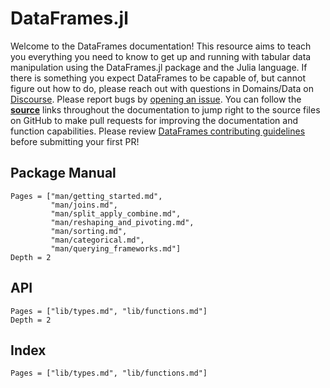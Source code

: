 # DataFrames.jl

Welcome to the DataFrames documentation! This resource aims to teach you everything you need
to know to get up and running with tabular data manipulation using the DataFrames.jl package
and the Julia language. If there is something you expect DataFrames to be capable of, but
cannot figure out how to do, please reach out with questions in Domains/Data on
[Discourse](https://discourse.julialang.org/new-topic?title=[DataFrames%20Question]:%20&body=%23%20Question:%0A%0A%23%20Dataset%20(if%20applicable):%0A%0A%23%20Minimal%20Working%20Example%20(if%20applicable):%0A&category=Domains/Data&tags=question).
Please report bugs by
[opening an issue](https://github.com/JuliaData/DataFrames.jl/issues/new). You can follow
the [**source**]() links throughout the documentation to jump right to the
source files on GitHub to make pull requests for improving the documentation and function
capabilities. Please review
[DataFrames contributing guidelines](https://github.com/JuliaData/DataFrames.jl/blob/master/CONTRIBUTING.md)
before submitting your first PR!

## Package Manual

```@contents
Pages = ["man/getting_started.md",
         "man/joins.md",
         "man/split_apply_combine.md",
         "man/reshaping_and_pivoting.md",
         "man/sorting.md",
         "man/categorical.md",
         "man/querying_frameworks.md"]
Depth = 2
```

## API

```@contents
Pages = ["lib/types.md", "lib/functions.md"]
Depth = 2
```

## Index

```@index
Pages = ["lib/types.md", "lib/functions.md"]
```
